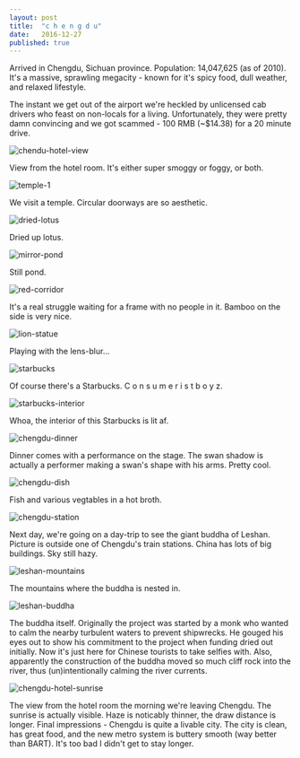 ```yaml
---
layout: post
title:  "c h e n g d u"
date:   2016-12-27
published: true
---
```


Arrived in Chengdu, Sichuan province. Population: 14,047,625 (as of 2010). It's a massive, sprawling megacity - known for it's spicy food, dull weather, and relaxed lifestyle.

The instant we get out of the airport we're heckled by unlicensed cab drivers who feast on non-locals for a living. Unfortunately, they were pretty damn convincing and we got scammed - 100 RMB (~$14.38) for a 20 minute drive.

![chendu-hotel-view](https://lh3.googleusercontent.com/LWaw_0KoeTTVBOpQ0Sdtra0xfXhad8sR2sKnT5T-81braNWM-e9WNK5aMVAXB6_5rOn3WGJq5g=w1972-h1478-no)

View from the hotel room. It's either super smoggy or foggy, or both. 

![temple-1](https://lh3.googleusercontent.com/rPcP2jwMXqJeFMDczwnre3ejjjF0FPPGXq19hwTezPfFroAGN6Nnlbtikoim-0zFJvOIXTRlug=w1972-h1478-no)

We visit a temple. Circular doorways are so aesthetic. 

![dried-lotus](https://lh3.googleusercontent.com/MjQzOc57QvKJS41MrOw9jdCcwomRBj2DRxoxmQx7EL_6cf7yj5dR66LpTKAGvQdnVdJ85xrziA=w1972-h1478-no)

Dried up lotus. 

![mirror-pond](https://lh3.googleusercontent.com/c-8ID3cn3zE1Er8ThtityfyFqLgaoCXMUaoCVSnn7MG75IGeRUDXda-0Upu8ZsrgMgHuNI8P7Q=w1972-h1478-no)

Still pond.

![red-corridor](https://lh3.googleusercontent.com/xBf9SU9BNll1Q4Heh7zlirlz9Lr3TSRHvvsYSXthsEguAaHbwcM919sZiv9QTP74rZRFTc6DXw=w1972-h1478-no)

It's a real struggle waiting for a frame with no people in it. Bamboo on the side is very nice. 

![lion-statue](https://lh3.googleusercontent.com/hs91ne28XFxIJtc2CjoMBiWEFXO_m1ImuKbd8NPnfv8hrdc_24Q4o1aJTO6vkI7QJejE3Sv--Q=w1972-h1478-no)

Playing with the lens-blur...

![starbucks](https://lh3.googleusercontent.com/tdHc6aTI5w3veC6tKGAH-GKo91vFqcvIZxco2w5fUO13XYUD0MbbATXqk0CIc_xkb_T9HjR93A=w1972-h1478-no)

Of course there's a Starbucks. C o n s u m e r i s t b o y z.

![starbucks-interior](https://lh3.googleusercontent.com/A8NaytJ33Fs8PBoxTLd8X55ylz901HHWp64qchaE9ZOnBYlyRDDKq0xL7cZD3ljdksPmp9CWOg=w1972-h1478-no)

Whoa, the interior of this Starbucks is lit af. 

![chengdu-dinner](https://lh3.googleusercontent.com/VTOnENIo6n1BNBp1ZC4IKdr6V2KA7Db_94f7WrS4EDYmfZs4kpg99wLRzvUbmPhk0Ax2dQ5mRA=w1860-h1394-no)

Dinner comes with a performance on the stage. The swan shadow is actually a performer making a swan's shape with his arms. Pretty cool.

![chengdu-dish](https://lh3.googleusercontent.com/Z93Ti2vQ8G15PJbYoJw2P66wmMyi8uA92Y6lm_ALG79xRVAYegGT7Y4O8Hy91ULo7EPoxKd8ug=w1860-h1394-no)

Fish and various vegtables in a hot broth.

![chengdu-station](https://lh3.googleusercontent.com/Twk3CkzArK7RpvOhw9-AfvUIEZ4T6wE8p_teXfp52qiYBUoBFZ2Y57yKCgGsxEuTtS1XPOJBgw=w1860-h1394-no)

Next day, we're going on a day-trip to see the giant buddha of Leshan. Picture is outside one of Chengdu's train stations. China has lots of big buildings. Sky still hazy.

![leshan-mountains](https://lh3.googleusercontent.com/BOGM2h26xJ-Gt-J78Skktxdob0FmG9VSdI2AsQdYDjIcbLNzwT5J6fOgumAYL5cNVReyVnkwzQ=w1860-h1394-no)

The mountains where the buddha is nested in. 

![leshan-buddha](https://lh3.googleusercontent.com/IvNJLVJP2o3L6xVG-MgKFAYkBUdLoP60qaehu1cRp6l08o4Ig2zol_6dqVwo07E9UF0H8NizlQ=w1046-h1394-no)

The buddha itself. Originally the project was started by a monk who wanted to calm the nearby turbulent waters to prevent shipwrecks. He gouged his eyes out to show his commitment to the project when funding dried out initially. Now it's just here for Chinese tourists to take selfies with. Also, apparently the construction of the buddha moved so much cliff rock into the river, thus (un)intentionally calming the river currents.

![chengdu-hotel-sunrise](https://lh3.googleusercontent.com/jN9l1VAa3zGxZPCKh9RI5rmXsqk3Wpepb9Uw3nWsRPxpMGOZ8N2oMELLT4OML1CZxndjgvELGg=w1860-h1394-no)

The view from the hotel room the morning we're leaving Chengdu. The sunrise is actually visible. Haze is noticably thinner, the draw distance is longer. Final impressions - Chengdu is quite a livable city. The city is clean, has great food, and the new metro system is buttery smooth (way better than BART). It's too bad I didn't get to stay longer.
